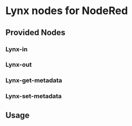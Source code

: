 # Lynx nodes for NodeRed

## Provided Nodes
### Lynx-in
### Lynx-out
### Lynx-get-metadata
### Lynx-set-metadata

## Usage

